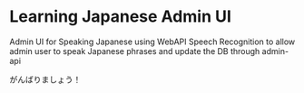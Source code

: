 # Learning Japanese Admin UI

Admin UI for Speaking Japanese using WebAPI Speech Recognition to allow admin user to speak Japanese phrases and update the DB through admin-api

がんばりましょう！

